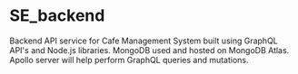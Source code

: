 # SE_backend

Backend API service for Cafe Management System built using GraphQL API's and Node.js libraries. MongoDB used and hosted on MongoDB Atlas.
Apollo server will help perform GraphQL queries and mutations.
